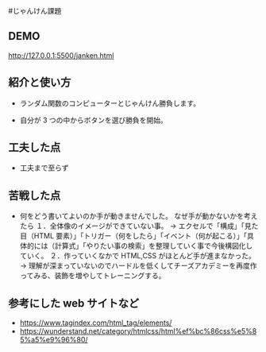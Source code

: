 #じゃんけん課題

## DEMO

http://127.0.0.1:5500/janken.html

## 紹介と使い方

- ランダム関数のコンピューターとじゃんけん勝負します。

- 自分が 3 つの中からボタンを選び勝負を開始。

## 工夫した点

- 工夫まで至らず

## 苦戦した点

- 何をどう書いてよいのか手が動きませんでした。
  なぜ手が動かないかを考えたら
  １．全体像のイメージができていない事。
  → エクセルで「構成」「見た目（HTML 要素）」「トリガー（何をしたら」「イベント（何が起こる）」「具体的には（計算式」「やりたい事の検索」を整理していく事で今後構図化していく。
  ２．作っていくなかで HTML,CSS がほとんど手が進まなかった。
  → 理解が深まっていないのでハードルを低くしてチーズアカデミーを再度作ってみる、装飾を増やしてトレーニングする。

## 参考にした web サイトなど

- https://www.tagindex.com/html_tag/elements/
- https://wunderstand.net/category/htmlcss/html%ef%bc%86css%e5%85%a5%e9%96%80/
